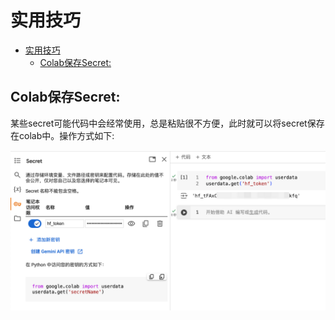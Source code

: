 # 实用技巧

- [实用技巧](#实用技巧)
  - [Colab保存Secret:](#colab保存secret)


## Colab保存Secret:

某些secret可能代码中会经常使用，总是粘贴很不方便，此时就可以将secret保存在colab中。操作方式如下:

![](../docs/colab保存secret.png)